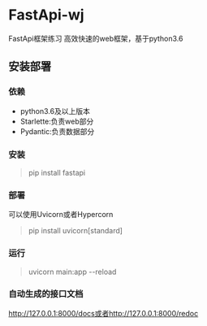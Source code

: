 # FastApi-wj
FastApi框架练习
高效快速的web框架，基于python3.6


## 安装部署
### 依赖
- python3.6及以上版本
- Starlette:负责web部分
- Pydantic:负责数据部分

### 安装
> pip install fastapi 
### 部署
可以使用Uvicorn或者Hypercorn
> pip install uvicorn[standard]
### 运行
> uvicorn main:app --reload
### 自动生成的接口文档
http://127.0.0.1:8000/docs或者http://127.0.0.1:8000/redoc
